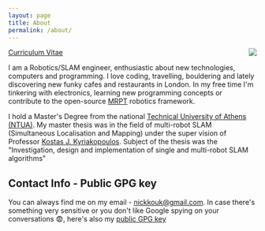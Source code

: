 ```yaml
---
layout: page
title: About
permalink: /about/
---
```


<img style="float: right;" src="https://avatars0.githubusercontent.com/u/5816719?v=3&s=200">

[Curriculum Vitae](/resume)

I am a Robotics/SLAM engineer, enthusiastic about new technologies, computers
and programming. I love coding, travelling, bouldering and lately discovering
new funky cafes and restaurants in London. In my free time I'm tinkering with
electronics, learning new programming concepts or contribute to the open-source
[MRPT](https://mrpt.org) robotics framework.

I hold a Master's Degree from the national [Technical University of Athens
(NTUA)](http://www.mech.ntua.gr/en/). My master thesis was in the field of
multi-robot SLAM (Simultaneous Localisation and Mapping) under the super vision
of Professor [Kostas J.
Kyriakopoulos](http://www.controlsystemslab.gr/kkyria/). Subject of the thesis
was the "Investigation, design and implementation of single and multi-robot SLAM
algorithms"

## Contact Info - Public GPG key

You can always find me on my email - <nickkouk@gmail.com>.
In case there's something very sensitive or you don't like Google
spying on your conversations :fearful:, here's also my [public GPG
key](/res/pub_gpg.key)
